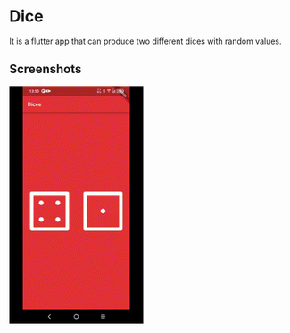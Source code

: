 
# Dice

It is a flutter app that can produce two different dices with random values.


## Screenshots

![](images/dice.gif)

